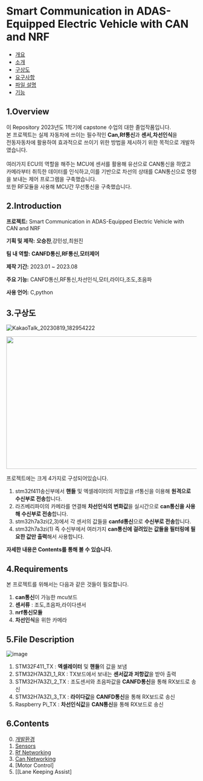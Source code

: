 # Smart Communication in ADAS-Equipped Electric Vehicle with CAN and NRF



-  [개요](#1overview)
-  [소개](#2introduction)
-  [구상도](#3구상도)
-  [요구사항](#4requirements)
-  [파일 설명](#5file-description)
-  [기능](#6contents)


## 1.Overview
이 Repository 2023년도 1학기에 capstone 수업의 대한 졸업작품입니다. 
<br>
본 프로젝트는 실제 자동차에 쓰이는 필수적인 **Can,Rf통신**과 **센서,차선인식**을 <br>
전동자동차에 활용하여 효과적으로 쓰이기 위한 방법을 제시하기 위한 목적으로 개발하였습니다. <br>
<br>
여러가지 ECU의 역할을 해주는 MCU에 센서를 활용해 유선으로 CAN통신을 하였고 <br>
카메라부터 취득한 데이터를 인식하고,이를 기반으로 차선의 상태를 CAN통신으로 명령을 보내는 제어 프로그램을 구축했습니다.<br>
또한 RF모듈을 사용해 MCU간 무선통신을 구축했습니다.
<br>
## 2.Introduction 
>
**프로젝트:** Smart Communication in ADAS-Equipped Electric Vehicle with CAN and NRF
>
**기획 및 제작:** **오승찬**,강민성,최원진
>
**팀 내 역할:** **CANFD통신,RF통신,모터제어**
>
**제작 기간:** 2023.01 ~ 2023.08
>
**주요 기능:** CANFD통신,RF통신,차선인식,모터,라이다,조도,초음파
>
**사용 언어:** C,python

## 3.구상도

 ![KakaoTalk_20230819_182954222](https://github.com/qkcvb110/Portfolio/assets/121782690/12019a38-dc8a-4656-ba84-139fd4a13c36)

 <img src="https://github.com/qkcvb110/Portfolio/assets/121782690/b1a28858-fab1-49f8-bfe5-f44c19cbf8f6" width="800" height="350"/> 


프로젝트에는 크게 4가지로 구성되어있습니다.
1) stm32f411송신부에서 **핸들** 및 엑셀레이터의 저항값을 rf통신을 이용해 **원격으로 수신부로 전송**합니다.
2) 라즈베리파이의 카메라를 연결해 **차선인식의 변화값**을 실시간으로 **can통신을 사용해 수신부로 전송**합니다.
3) stm32h7a3zi(2,3)에서 각 센서의 값들을 **canfd통신**으로 **수신부로 전송**합니다.
4) stm32h7a3zi(1) 즉 수신부에서 여러가지 **can통신에 걸려있는 값들을 필터링에 필요한 값만 출력**해서 사용합니다.

**자세한 내용은 Contents를 통해 볼 수 있습니다.**

## 4.Requirements

본 프로젝트를 위해서는 다음과 같은 것들이 필요합니다.

1) **can통신**이 가능한 mcu보드
2) **센서류** : 조도,초음파,라이다센서
3) **nrf통신모듈**
4) **차선인식**을 위한 카메라

## 5.File Description
![image](https://github.com/sc11046/adas_with_can_nrf/assets/121782720/63862075-ed62-4683-b8c8-1eb82d0f53ff)

1) STM32F411_TX : **엑셀레이터** 및 **핸들**의 값을 보냄
2) STM32H7A3ZI_1_RX : TX보드에서 보내는 **센서값과 저항값**을 받아 출력
3) STM32H7A3ZI_2_TX : 조도센서와 초음파값을 **CANFD통신**을 통해 RX보드로 송신
4) STM32H7A3ZI_3_TX : **라이다값**을 **CANFD통신**을 통해 RX보드로 송신
5) Raspberry Pi_TX : **차선인식값**을 **CAN통신**을 통해 RX보드로 송신

## 6.Contents
0) [개발환경](https://github.com/sc11046/adas_with_can_nrf/blob/main/MD_Description/EnvironmentSetting.md)
1) [Sensors](https://github.com/sc11046/adas_with_can_nrf/blob/main/MD_Description/Sensors.md)
2) [Rf Networking](https://github.com/sc11046/adas_with_can_nrf/blob/main/MD_Description/Rf%20Networking.md)
3) [Can Networking](https://github.com/sc11046/adas_with_can_nrf/blob/main/MD_Description/Can%20Networking.md)
4) [Motor Control]
5) [[Lane Keeping Assist]





